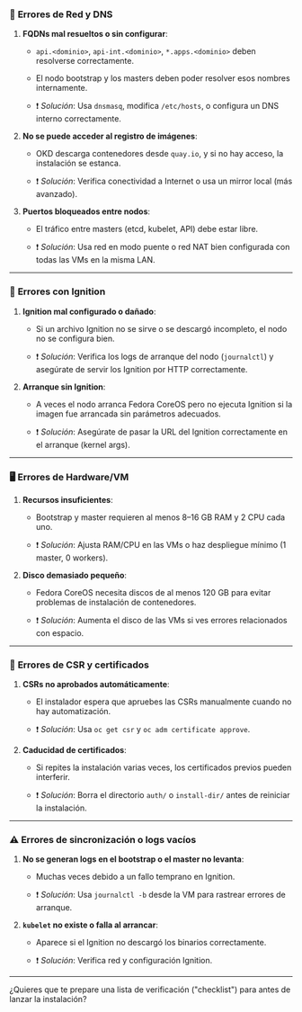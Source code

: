 ### 🔌 **Errores de Red y DNS**

1. **FQDNs mal resueltos o sin configurar**:
    
    - `api.<dominio>`, `api-int.<dominio>`, `*.apps.<dominio>` deben resolverse correctamente.
        
    - El nodo bootstrap y los masters deben poder resolver esos nombres internamente.
        
    - ❗ _Solución_: Usa `dnsmasq`, modifica `/etc/hosts`, o configura un DNS interno correctamente.
        
2. **No se puede acceder al registro de imágenes**:
    
    - OKD descarga contenedores desde `quay.io`, y si no hay acceso, la instalación se estanca.
        
    - ❗ _Solución_: Verifica conectividad a Internet o usa un mirror local (más avanzado).
        
3. **Puertos bloqueados entre nodos**:
    
    - El tráfico entre masters (etcd, kubelet, API) debe estar libre.
        
    - ❗ _Solución_: Usa red en modo puente o red NAT bien configurada con todas las VMs en la misma LAN.
        

---

### 🧩 **Errores con Ignition**

1. **Ignition mal configurado o dañado**:
    
    - Si un archivo Ignition no se sirve o se descargó incompleto, el nodo no se configura bien.
        
    - ❗ _Solución_: Verifica los logs de arranque del nodo (`journalctl`) y asegúrate de servir los Ignition por HTTP correctamente.
        
2. **Arranque sin Ignition**:
    
    - A veces el nodo arranca Fedora CoreOS pero no ejecuta Ignition si la imagen fue arrancada sin parámetros adecuados.
        
    - ❗ _Solución_: Asegúrate de pasar la URL del Ignition correctamente en el arranque (kernel args).
        

---

### 🖥️ **Errores de Hardware/VM**

1. **Recursos insuficientes**:
    
    - Bootstrap y master requieren al menos 8–16 GB RAM y 2 CPU cada uno.
        
    - ❗ _Solución_: Ajusta RAM/CPU en las VMs o haz despliegue mínimo (1 master, 0 workers).
        
2. **Disco demasiado pequeño**:
    
    - Fedora CoreOS necesita discos de al menos 120 GB para evitar problemas de instalación de contenedores.
        
    - ❗ _Solución_: Aumenta el disco de las VMs si ves errores relacionados con espacio.
        

---

### 🔐 **Errores de CSR y certificados**

1. **CSRs no aprobados automáticamente**:
    
    - El instalador espera que apruebes las CSRs manualmente cuando no hay automatización.
        
    - ❗ _Solución_: Usa `oc get csr` y `oc adm certificate approve`.
        
2. **Caducidad de certificados**:
    
    - Si repites la instalación varias veces, los certificados previos pueden interferir.
        
    - ❗ _Solución_: Borra el directorio `auth/` o `install-dir/` antes de reiniciar la instalación.
        

---

### ⚠️ **Errores de sincronización o logs vacíos**

1. **No se generan logs en el bootstrap o el master no levanta**:
    
    - Muchas veces debido a un fallo temprano en Ignition.
        
    - ❗ _Solución_: Usa `journalctl -b` desde la VM para rastrear errores de arranque.
        
2. **`kubelet` no existe o falla al arrancar**:
    
    - Aparece si el Ignition no descargó los binarios correctamente.
        
    - ❗ _Solución_: Verifica red y configuración Ignition.
        

---

¿Quieres que te prepare una lista de verificación ("checklist") para antes de lanzar la instalación?